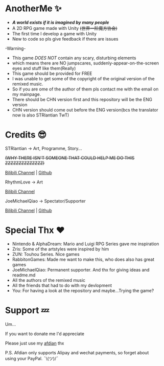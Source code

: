# AnotherMe ✨

* __*A world exists if it is imagined by many people*__
* A 2D RPG game made with Unity ~~(世界一阶魔方协会)~~
* The first time I develop a game with Unity  
* New to code so pls give feedback if there are issues

-Warning-

* This game _DOES NOT_ contain any scary, disturbing elements  
* which means there are NO jumpscares, suddenly-appear-on-the-screen eyes and stuff like them(Really)
* This game should be provided for FREE
* I was unable to get some of the copyright of the original version of the remixed music.
* So if you are ome of the author of them pls contact me with the email on my mainpage.
* There should be CHN version first and this repository will be the ENG version
* CHN version should come out before the ENG version(bcs the translator now is also STRlantian TwT)

# Credits 😎

STRlantian -> Art, Programme, Story...

~~(WHY THERE ISN'T SOMEONE THAT COULD HELP ME DO THIS ZZZZZZZZZZZZZZ)~~

[Bilibili Channel](https://space.bilibili.com/356775820) | [Github](https://github.com/STRlantian/)  

RhythmLove -> Art  

[Bilibili Channel](https://space.bilibili.com/506815477) 

JoeMichaelQiao -> Spectator/Supporter  

[Bilibili Channel](https://space.bilibili.com/583324741) | [Github](https://github.com/JoeMichaelQiao/)  

# Special Thx ❤

* Nintendo & AlphaDream: Mario and Luigi RPG Series gave me inspiration
* Zris: Some of the artstyles were inspired by him
* ZUN: Touhou Series. Nice games
* RabbitonGames: Made me want to make this, who does also has great games
* JoeMichaelQiao: Permanent supporter. And thx for giving ideas and readme.md
* All the authors of the remixed music
* All the friends that had to do with my devlopment
* You: For having a look at the repository and maybe...Trying the game?

# Support 💤

Um...  

If you want to donate me I'd appreciate  

Please just use my [afdian](https://afdian.net/a/STRlantian) thx

P.S. Afdian only supports Alipay and wechat payments, so forget about using your PayPal. ¯\\(ツ)/¯  
